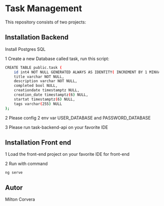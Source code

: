 # Task Management

This repository consists of two projects:

## Installation Backend

Install Postgres SQL

1 Create a new Database called task, run this script:

```bash
CREATE TABLE public.task (
	id int4 NOT NULL GENERATED ALWAYS AS IDENTITY( INCREMENT BY 1 MINVALUE 1 MAXVALUE 2147483647 START 1 CACHE 1 NO CYCLE),
	title varchar NOT NULL,
	description varchar NOT NULL,
	completed bool NULL,
	creationdate timestamptz NULL,
	creation_date timestamptz(6) NULL,
	startat timestamptz(6) NULL,
	tags varchar(255) NULL
);
```
2 Please config 2 env var USER_DATABASE and PASSWORD_DATABASE

3 Please run task-backend-api on your favorite IDE

## Installation Front end

1 Load the front-end project on your favorite IDE for front-end

2 Run with command

```
ng serve
```

## Autor

Milton Corvera